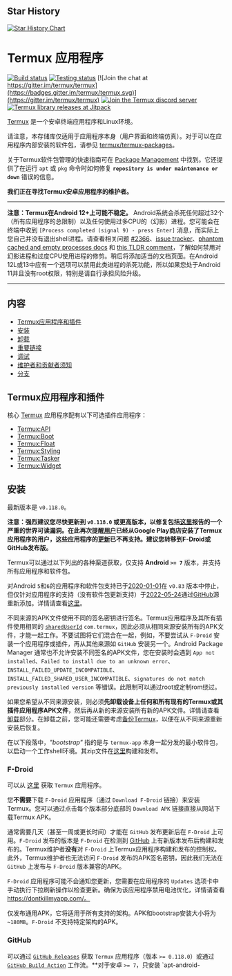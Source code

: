 ## Star History

[![Star History Chart](https://api.star-history.com/svg?repos=HuCloud-CN/JuTermux&type=Date)](https://star-history.com/#HuCloud-CN/JuTermux&Date)

# Termux 应用程序

[![Build status](https://github.com/termux/termux-app/workflows/Build/badge.svg)](https://github.com/termux/termux-app/actions)
[![Testing status](https://github.com/termux/termux-app/workflows/Unit%20tests/badge.svg)](https://github.com/termux/termux-app/actions)
[![Join the chat at https://gitter.im/termux/termux](https://badges.gitter.im/termux/termux.svg)](https://gitter.im/termux/termux)
[![Join the Termux discord server](https://img.shields.io/discord/641256914684084234.svg?label=&logo=discord&logoColor=ffffff&color=5865F2)](https://discord.gg/HXpF69X)
[![Termux library releases at Jitpack](https://jitpack.io/v/termux/termux-app.svg)](https://jitpack.io/#termux/termux-app)

[Termux](https://termux.com) 是一个安卓终端应用程序和Linux环境。

请注意，本存储库仅适用于应用程序本身（用户界面和终端仿真）。对于可以在应用程序内部安装的软件包，请参见 [termux/termux-packages](https://github.com/termux/termux-packages)。

关于Termux软件包管理的快速指南可在 [Package Management](https://github.com/termux/termux-packages/wiki/Package-Management) 中找到。它还提供了在运行 `apt` 或 `pkg` 命令时如何修复 **`repository is under maintenance or down`** 错误的信息。

**我们正在寻找Termux安卓应用程序的维护者。**

***

**注意：Termux在Android 12+上可能不稳定。** Android系统会杀死任何超过32个（所有应用程序的总限制）以及任何使用过多CPU的（幻影）进程。您可能会在终端中收到 `[Process completed (signal 9) - press Enter]` 消息，而实际上您自己并没有退出shell进程。请查看相关问题 [#2366](https://github.com/termux/termux-app/issues/2366)、[issue tracker](https://issuetracker.google.com/u/1/issues/205156966)、[phantom cached and empty processes docs](https://github.com/agnostic-apollo/Android-Docs/blob/master/en/docs/apps/processes/phantom-cached-and-empty-processes.md) 和 [this TLDR comment](https://github.com/termux/termux-app/issues/2366#issuecomment-1237468220)，了解如何禁用对幻影进程和过度CPU使用进程的修剪。稍后将添加适当的文档页面。在Android 12L或13中应有一个选项可以禁用此类进程的杀死功能，所以如果您处于Android 11并且没有root权限，特别是请自行承担风险升级。

***

## 内容
- [Termux应用程序和插件](#termux-应用程序和插件)
- [安装](#安装)
- [卸载](#卸载)
- [重要链接](#重要链接)
- [调试](#调试)
- [维护者和贡献者须知](#维护者和贡献者须知)
- [分支](#分支)

## Termux应用程序和插件

核心 [Termux](https://github.com/termux/termux-app) 应用程序配有以下可选插件应用程序：

- [Termux:API](https://github.com/termux/termux-api)
- [Termux:Boot](https://github.com/termux/termux-boot)
- [Termux:Float](https://github.com/termux/termux-float)
- [Termux:Styling](https://github.com/termux/termux-styling)
- [Termux:Tasker](https://github.com/termux/termux-tasker)
- [Termux:Widget](https://github.com/termux/termux-widget)

## 安装

最新版本是 `v0.118.0`。

**注意：强烈建议您尽快更新到 `v0.118.0` 或更高版本，以修复包括[这里](https://termux.github.io/general/2022/02/15/termux-apps-vulnerability-disclosures.html)报告的一个严重的世界可读漏洞。在此再次提醒[用户](https://www.reddit.com/r/termux/comments/pkujfa/important_deprecation_notice_for_google_play)已经从Google Play商店安装了Termux应用程序的用户，这些应用程序的[更新](#google-play-store-deprecated)已不再支持。建议您转移到F-Droid或GitHub发布版。**

Termux可以通过以下列出的各种渠道获取，仅支持 **Android `>= 7`** 版本，并支持所有应用程序和软件包。

对Android `5`和`6`的应用程序和软件包支持已于[2020-01-01](https://www.reddit.com/r/termux/comments/dnzdbs/end_of_android56_support_on_20200101/)在 `v0.83` 版本中停止，但仅针对应用程序的支持（没有软件包更新支持）于[2022-05-24](https://github.com/termux/termux-app/pull/2740)通过[GitHub](#github)源重新添加。详情请查看[这里](https://github.com/termux/termux-app/wiki/Termux-on-android-5-or-6)。

不同来源的APK文件使用不同的签名密钥进行签名。Termux应用程序及其所有插件使用相同的 [`sharedUserId`](https://developer.android.com/guide/topics/manifest/manifest-element) `com.termux`，因此必须从相同来源安装所有的APK文件，才能一起工作。不要试图将它们混合在一起，例如，不要尝试从 `F-Droid` 安装一个应用程序或插件，再从其他来源如 `GitHub` 安装另一个。Android Package Manager 通常也不允许安装不同签名的APK文件，您在安装时会遇到 `App not installed`、`Failed to install due to an unknown error`、`INSTALL_FAILED_UPDATE_INCOMPATIBLE`、`INSTALL_FAILED_SHARED_USER_INCOMPATIBLE`、`signatures do not match previously installed version` 等错误。此限制可以通过root或定制rom绕过。

如果您希望从不同来源安装，则必须**先卸载设备上任何和所有现有的Termux或其插件应用程序APK文件**，然后再从新的来源安装所有新的APK文件。详情请查看[卸载](#卸载)部分。在卸载之前，您可能还需要考虑[备份Termux](https://wiki.termux.com/wiki/Backing_up_Termux)，以便在从不同来源重新安装后恢复。

在以下段落中，*"bootstrap"* 指的是与 `termux-app` 本身一起分发的最小软件包，以启动一个工作shell环境。其zip文件在[这里](https://github.com/termux/termux-packages/releases)构建和发布。

### F-Droid

可以从 [这里](https://f-droid.org/en/packages/com.termux/) 获取 `Termux` 应用程序。

您**不需要**下载 `F-Droid` 应用程序（通过 `Download F-Droid` 链接）来安装Termux。您可以通过点击每个版本部分底部的 `Download APK` 链接直接从网站下载Termux APK。

通常需要几天（甚至一周或更长时间）才能在 `GitHub` 发布更新后在 `F-Droid` 上可用。`F-Droid` 发布的版本是 `F-Droid` 在检测到 [GitHub](https://gitlab.com/fdroid/fdroiddata/-/blob/master/metadata/com.termux.yml) 上有新版本发布后构建和发布的。Termux维护者**没有**对 `F-Droid` 上Termux应用程序构建和发布的控制权。此外，Termux维护者也无法访问 `F-Droid` 发布的APK签名密钥，因此我们无法在 `GitHub` 上发布与 `F-Droid` 版本兼容的APK。

`F-Droid` 应用程序可能不会通知您更新，您需要在应用程序的 `Updates` 选项卡中手动执行下拉刷新操作以检查更新。确保为该应用程序禁用电池优化，详情请查看 https://dontkillmyapp.com/。

仅发布通用APK，它将适用于所有支持的架构。APK和bootstrap安装大小将为 `~180MB`。`F-Droid` 不支持特定架构的APK。

### GitHub

可以通过 [`GitHub Releases`](https://github.com/termux/termux-app/releases) 获取 `Termux` 应用程序（版本 `>= 0.118.0`）或通过 [`GitHub Build Action`](https://github.com/termux/termux-app/actions/workflows/debug_build.yml?query=branch%3Amaster+event%3Apush) 工作流。**对于安卓 `>= 7`，只安装 `apt-android-